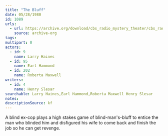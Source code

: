 ```yaml
---
title: "The Bluff"
date: 05/28/1980
id: 1089
urls: 
  - url: https://archive.org/download/cbs_radio_mystery_theater/cbs_radio_mystery_theater-1051-1100.zip/cbs_radio_mystery_theater-1051-1100%2Fcbsrmt_1089_the_bluff.mp3
    source: archive-org
tags: 
multipart: 0
actors:  
  - id: 9
    name: Larry Haines  
  - id: 95
    name: Earl Hammond  
  - id: 202
    name: Roberta Maxwell
writers:  
  - id: 4
    name: Henry Slesar
searchable: Larry Haines,Earl Hammond,Roberta Maxwell Henry Slesar
notes: 
descriptionSource: kf
---
```

A blind ex-cop plays a high stakes game of blind-man's-bluff to entice the man who blinded him and disfigured his wife to come back and finish the job so he can get revenge.